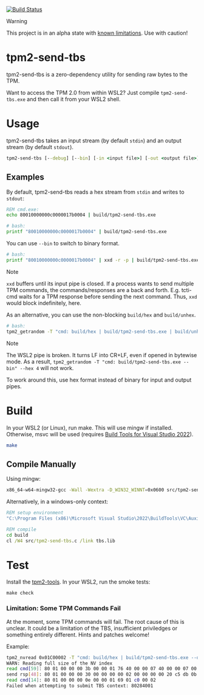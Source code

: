 [![Build Status](https://github.com/tpm2-software/tpm2-send-tbs/workflows/CI/badge.svg)](https://github.com/tpm2-software/tpm2-send-tbs/actions)

> [!WARNING]
> This project is in an alpha state with [known limitations](#limitation-some-tpm-commands-fail). Use with caution!

# tpm2-send-tbs

tpm2-send-tbs is a zero-dependency utility for sending raw bytes to the TPM.

Want to access the TPM 2.0 from within WSL2? Just compile `tpm2-send-tbs.exe` and then call it from your WSL2 shell.


# Usage

tpm2-send-tbs takes an input stream (by default `stdin`) and an output stream (by default `stdout`).

```cmd
tpm2-send-tbs [--debug] [--bin] [-in <input file>] [-out <output file>]
```

## Examples

By default, tpm2-send-tbs reads a hex stream from `stdin` and writes to `stdout`:

```cmd
REM cmd.exe:
echo 80010000000c0000017b0004 | build/tpm2-send-tbs.exe
```

```bash
# bash:
printf "80010000000c0000017b0004" | build/tpm2-send-tbs.exe
```

You can use `--bin` to switch to binary format.

```bash
# bash:
printf "80010000000c0000017b0004" | xxd -r -p | build/tpm2-send-tbs.exe --bin | xxd -p
```

> [!NOTE]
> `xxd` buffers until its input pipe is closed. If a process wants to
> send multiple TPM commands, the commands/responses are a back and forth. E.g.
> tcti-cmd waits for a TPM response before sending the next command. Thus, `xxd`
> would block indefinitely, here.
>
> As an alternative, you can use the non-blocking `build/hex` and `build/unhex`.
>
> ```bash
> # bash:
> tpm2_getrandom -T "cmd: build/hex | build/tpm2-send-tbs.exe | build/unhex" --hex 4
> ```

> [!NOTE]
> The WSL2 pipe is broken. It turns LF into CR+LF, even if opened in bytewise mode. As a result, `tpm2_getrandom -T "cmd: build/tpm2-send-tbs.exe --bin" --hex 4` will not work.
>
> To work around this, use hex format instead of binary for input and output pipes.

# Build

In your WSL2 (or Linux), run make. This will use mingw if installed. Otherwise, msvc will be used (requires [Build Tools for Visual Studio 2022](https://visualstudio.microsoft.com/downloads/#build-tools-for-visual-studio-2022)).

```bash
make
```

## Compile Manually

Using mingw:
```bash
x86_64-w64-mingw32-gcc -Wall -Wextra -D_WIN32_WINNT=0x0600 src/tpm2-send-tbs.c -o tpm2-send-tbs.exe -L /mnt/c/Program\ Files\ \(x86\)/Windows\ Kits/10/Lib/*/um/x64 -l:tbs.lib
```

Alternatively, in a windows-only context:

```cmd
REM setup environment
"C:\Program Files (x86)\Microsoft Visual Studio\2022\BuildTools\VC\Auxiliary\Build\vcvars32.bat"

REM compile
cd build
cl /W4 src/tpm2-send-tbs.c /link tbs.lib
```

# Test

Install the [tpm2-tools](https://github.com/tpm2-software/tpm2-tools). In your WSL2, run the smoke tests:

```
make check
```

### Limitation: Some TPM Commands Fail

At the moment, some TPM commands will fail. The root cause of this is unclear. It could be a limitation of the TBS, insufficient priviledges or something entirely different. Hints and patches welcome!

Example:

```bash
tpm2_nvread 0x01C00002 -T "cmd: build/hex | build/tpm2-send-tbs.exe --debug | build/unhex"
WARN: Reading full size of the NV index
read cmd[59]: 80 01 00 00 00 3b 00 00 01 76 40 00 00 07 40 00 00 07 00 20 4f 83 b6 b9 fa 2d d2 e2 30 c8 a5 ce 6d 62 ee 9b 94 45 5e 69 47 a4 52 7f 79 39 15 2c 2f e7 b5 7b 00 00 00 00 10 00 0b
send rsp[48]: 80 01 00 00 00 30 00 00 00 00 02 00 00 00 00 20 c5 db 0b a8 b1 c7 03 45 76 d2 37 1b fd dd f1 ef f9 fc 1d b8 ea 5f 57 46 90 f1 6e e6 25 16 f7 38
read cmd[14]: 80 01 00 00 00 0e 00 00 01 69 01 c0 00 02
Failed when attempting to submit TBS context: 80284001
```
